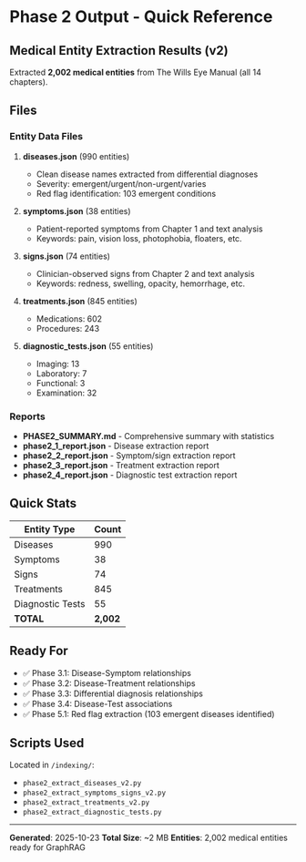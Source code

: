 # Phase 2 Output - Quick Reference

## Medical Entity Extraction Results (v2)

Extracted **2,002 medical entities** from The Wills Eye Manual (all 14 chapters).

## Files

### Entity Data Files

1. **diseases.json** (990 entities)
   - Clean disease names extracted from differential diagnoses
   - Severity: emergent/urgent/non-urgent/varies
   - Red flag identification: 103 emergent conditions

2. **symptoms.json** (38 entities)
   - Patient-reported symptoms from Chapter 1 and text analysis
   - Keywords: pain, vision loss, photophobia, floaters, etc.

3. **signs.json** (74 entities)
   - Clinician-observed signs from Chapter 2 and text analysis
   - Keywords: redness, swelling, opacity, hemorrhage, etc.

4. **treatments.json** (845 entities)
   - Medications: 602
   - Procedures: 243

5. **diagnostic_tests.json** (55 entities)
   - Imaging: 13
   - Laboratory: 7
   - Functional: 3
   - Examination: 32

### Reports

- **PHASE2_SUMMARY.md** - Comprehensive summary with statistics
- **phase2_1_report.json** - Disease extraction report
- **phase2_2_report.json** - Symptom/sign extraction report
- **phase2_3_report.json** - Treatment extraction report
- **phase2_4_report.json** - Diagnostic test extraction report

## Quick Stats

| Entity Type | Count |
|-------------|-------|
| Diseases | 990 |
| Symptoms | 38 |
| Signs | 74 |
| Treatments | 845 |
| Diagnostic Tests | 55 |
| **TOTAL** | **2,002** |

## Ready For

- ✅ Phase 3.1: Disease-Symptom relationships
- ✅ Phase 3.2: Disease-Treatment relationships
- ✅ Phase 3.3: Differential diagnosis relationships
- ✅ Phase 3.4: Disease-Test associations
- ✅ Phase 5.1: Red flag extraction (103 emergent diseases identified)

## Scripts Used

Located in `/indexing/`:
- `phase2_extract_diseases_v2.py`
- `phase2_extract_symptoms_signs_v2.py`
- `phase2_extract_treatments_v2.py`
- `phase2_extract_diagnostic_tests.py`

---
**Generated**: 2025-10-23
**Total Size**: ~2 MB
**Entities**: 2,002 medical entities ready for GraphRAG
